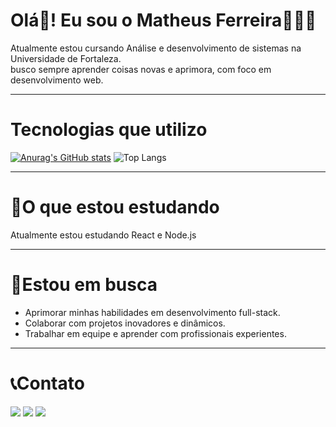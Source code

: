 # Olá👋! Eu sou o Matheus Ferreira👨🏻‍💻
Atualmente estou cursando Análise e desenvolvimento de sistemas na Universidade de Fortaleza.<br>
busco sempre aprender coisas novas e aprimora, com foco em desenvolvimento web.
<hr>

<h1>Tecnologias que utilizo</h1>

[![Anurag's GitHub stats](https://github-readme-stats.vercel.app/api?username=Mattferreira1&show_icons=true&theme=radical)](https://github.com/anuraghazra/github-readme-stats)
![Top Langs](https://github-readme-stats.vercel.app/api/top-langs/?username=Mattferreira1&layout=compact&theme=radical)

<hr>

# 🌱O que estou estudando

<p>Atualmente estou estudando React e Node.js</p>
<hr>

# 🎯Estou em busca

* Aprimorar minhas habilidades em desenvolvimento full-stack.
* Colaborar com projetos inovadores e dinâmicos.
* Trabalhar em equipe e aprender com profissionais experientes.

<hr>

# 📞Contato

<a href="https://www.instagram.com/m4tt_85/" target="_blank"><img src="https://img.shields.io/badge/-Instagram-%23E4405F?style=for-the-badge&logo=instagram&logoColor=white" target="_blank"></a>
  <a href = "mailto:matheusfsr.contato@gmail.com"><img src="https://img.shields.io/badge/-Email-%23333?style=for-the-badge&logo=gmail&logoColor=white" target="_blank"></a>
  <a href="https://www.linkedin.com/in/matheus-ferreira-183588304/" target="_blank"><img src="https://img.shields.io/badge/-LinkedIn-%230077B5?style=for-the-badge&logo=linkedin&logoColor=white" target="_blank"></a> 
